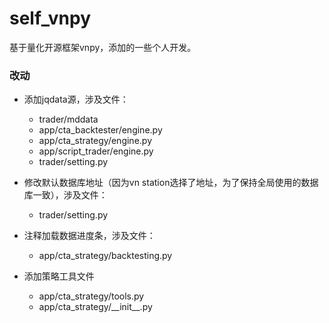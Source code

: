 # self_vnpy

基于量化开源框架vnpy，添加的一些个人开发。

### 改动
+ 添加jqdata源，涉及文件：
    + trader/mddata
    + app/cta_backtester/engine.py
    + app/cta_strategy/engine.py 
    + app/script_trader/engine.py
    + trader/setting.py 

+ 修改默认数据库地址（因为vn station选择了地址，为了保持全局使用的数据库一致），涉及文件：
    + trader/setting.py 

+ 注释加载数据进度条，涉及文件：
    + app/cta_strategy/backtesting.py

+ 添加策略工具文件
    + app/cta_strategy/tools.py
    + app/cta_strategy/\_\_init\_\_.py